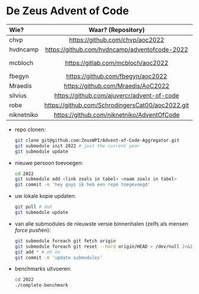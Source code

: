 # De Zeus Advent of Code

| Wie?       | Waar? (Repository)                               |              Taal? |
|:-----------|:------------------------------------------------:|-------------------:|
| chvp       | https://github.com/chvp/aoc2022                  |            Haskell |
| hvdncamp   | https://github.com/hvdncamp/adventofcode-2022    |                  C |
| mcbloch    | https://gitlab.com/mcbloch/aoc2022               | Clojure (Babashka) |
| fbegyn     | https://github.com/fbegyn/aoc2022                |            Go/Ruby |
| Mraedis    | https://github.com/Mraedis/AoC2022               |               Ruby |
| silvius    | https://github.com/ajuvercr/advent-of-code       |               Rust |
| robe       | https://github.com/SchrodingersCat00/aoc2022.git |               Rust |
| niknetniko | https://github.com/niknetniko/AdventOfCode       |                  C |


* repo clonen:

    ```sh
    git clone git@github.com:ZeusWPI/Advent-of-Code-Aggregator.git
    git submodule init 2022 # just the current year
    git submodule update
    ```

* nieuwe persoon toevoegen:

    ```sh
    cd 2022
    git submodule add <link zoals in tabel> <naam zoals in tabel>
    git commit -m 'hey guys ik heb een repo toegevoegd'
    ```

* uw lokale kopie updaten:

    ```sh
    git pull # duh
    git submodule update
    ```

* van alle submodules de nieuwste versie binnenhalen (zelfs als mensen *force push*en):

    ```sh
    git submodule foreach git fetch origin
    git submodule foreach git reset --hard origin/HEAD > /dev/null 2>&1
    git add * # oh no
    git commit -m 'update submodules'
    ```

* benchmarks uitvoeren:

    ```sh
    cd 2022
    ./complete-benchmark
    ```
